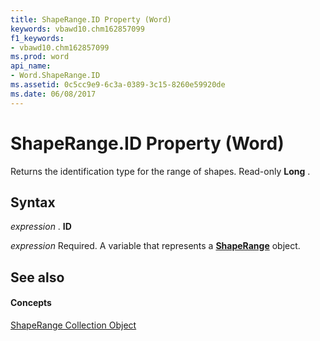 ```yaml
---
title: ShapeRange.ID Property (Word)
keywords: vbawd10.chm162857099
f1_keywords:
- vbawd10.chm162857099
ms.prod: word
api_name:
- Word.ShapeRange.ID
ms.assetid: 0c5cc9e9-6c3a-0389-3c15-8260e59920de
ms.date: 06/08/2017
---
```



# ShapeRange.ID Property (Word)

Returns the identification type for the range of shapes. Read-only  **Long** .


## Syntax

 _expression_ . **ID**

 _expression_ Required. A variable that represents a **[ShapeRange](shaperange-object-word.md)** object.


## See also


#### Concepts


[ShapeRange Collection Object](shaperange-object-word.md)

